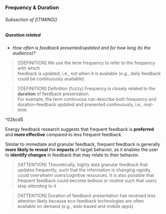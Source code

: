 ### Frequency & Duration
###### Subsection of [[TIMING]]

##### Question related
- *How often is feedback presented/updated and for how long (to the audience)?*

> [!DEFINITION]
> We use the term frequency to refer to the frequency with which  
feedback is updated, i.e., not when it is available (e.g., daily feedback  
could be continuously available).

>[!DEFINITION] Definition (fuzzy)
>Frequency is closely related to the **duration** of feedback presentation.  
For example, the term continuous can describe both frequency and  
duration–feedback updated and presented continuously, i.e., real-time.

^02bcd5

Energy feedback research suggests that frequent feedback is **preferred** and **more effective** compared to less frequent feedback. 

Similar to immediate and granular feedback, frequent feedback is generally **more likely to reveal** the **impacts** of target behavior, as it enables the user to **identify changes** in feedback that may relate to their behavior.


>[!ATTENTION] 
>Theoretically, highly data granular feedback that updates frequently, such that the information is changing rapidly, could overwhelm users’cognitive resources. It is also possible that frequent feedback could become tedious or routine such that users stop attending to it

>[!ATTENTION]
>Duration of feedback presentation has received less attention likely because eco-feedback technologies are often available on demand (e.g., web-based and mobile apps)
